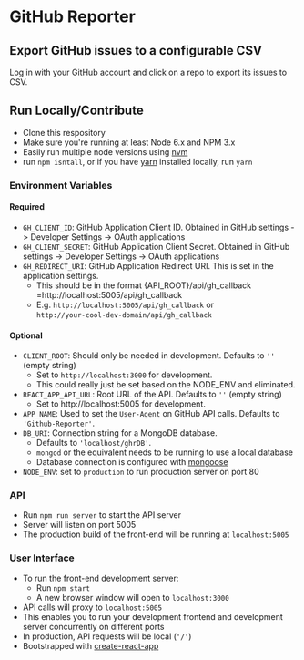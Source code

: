 # GitHub Reporter

## Export GitHub issues to a configurable CSV

Log in with your GitHub account and click on a repo to export its issues to CSV.


## Run Locally/Contribute

 - Clone this respository
 - Make sure you're running at least Node 6.x and NPM 3.x
 - Easily run multiple node versions using [nvm](https://github.com/creationix/nvm/blob/master/README.markdown)
 - run `npm isntall`, or if you have [yarn](https://code.facebook.com/posts/1840075619545360) installed locally, run `yarn`

### Environment Variables

#### Required
 - `GH_CLIENT_ID`: GitHub Application Client ID. Obtained in GitHub settings -> Developer Settings -> OAuth applications
 - `GH_CLIENT_SECRET`: GitHub Application Client Secret. Obtained in GitHub settings -> Developer Settings -> OAuth applications
 - `GH_REDIRECT_URI`: GitHub Application Redirect URI. This is set in the application settings.
   - This should be in the format {API_ROOT}/api/gh_callback =http://localhost:5005/api/gh_callback
   - E.g. `http://localhost:5005/api/gh_callback` or  
     `http://your-cool-dev-domain/api/gh_callback`

#### Optional
 - `CLIENT_ROOT`: Should only be needed in development. Defaults to `''` (empty string)
   - Set to `http://localhost:3000` for development.
   - This could really just be set based on the NODE_ENV and eliminated.
 - `REACT_APP_API_URL`: Root URL of the API. Defaults to `''` (empty string)
   - Set to http://localhost:5005 for development.
 - `APP_NAME`: Used to set the `User-Agent` on GitHub API calls. Defaults to `'Github-Reporter'`.
 - `DB_URI`: Connection string for a MongoDB database.
   - Defaults to `'localhost/ghrDB'`.
   - `mongod` or the equivalent needs to be running to use a local database
   - Database connection is configured with [mongoose](http://mongoosejs.com/)
 - `NODE_ENV`: set to `production` to run production server on port 80


### API

 - Run `npm run server` to start the API server 
 - Server will listen on port 5005
 - The production build of the front-end will be running at `localhost:5005`


### User Interface

 - To run the front-end development server:
   - Run `npm start`
   - A new browser window will open to `localhost:3000`
 - API calls will proxy to `localhost:5005`
  - This enables you to run your development frontend and development server concurrently on different ports
  - In production, API requests will be local (`'/'`)
 - Bootstrapped with [create-react-app](https://github.com/facebookincubator/create-react-app/blob/master/packages/react-scripts/template/README.md)
